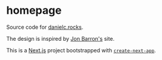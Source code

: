 # homepage

Source code for [danielc.rocks](https://danielc.rocks).

The design is inspired by [Jon Barron's](https://github.com/jonbarron/jonbarron.github.io) site.

This is a [Next.js](https://nextjs.org) project bootstrapped with [`create-next-app`](https://github.com/vercel/next.js/tree/canary/packages/create-next-app).

